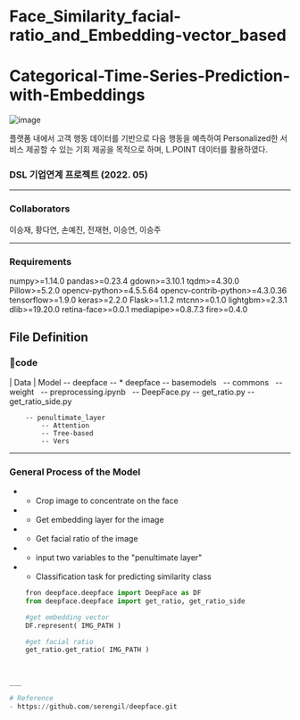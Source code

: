# Face_Similarity_facial-ratio_and_Embedding-vector_based

# Categorical-Time-Series-Prediction-with-Embeddings
![image](https://user-images.githubusercontent.com/87710236/163808952-e3c93f9e-2f47-4373-b624-bde02608babf.png)

플랫폼 내에서 고객 행동 데이터를 기반으로 다음 행동을 예측하여 Personalized한 서비스 제공할 수 있는 기회 제공을 목적으로 하며, L.POINT 데이터를 활용하였다.
### DSL 기업연계 프로젝트 (2022. 05)
___

### Collaborators
이승재, 황다연, 손예진, 전재현, 이승연, 이승주
___
### Requirements
numpy>=1.14.0
pandas>=0.23.4
gdown>=3.10.1
tqdm>=4.30.0
Pillow>=5.2.0
opencv-python>=4.5.5.64
opencv-contrib-python>=4.3.0.36
tensorflow>=1.9.0
keras>=2.2.0
Flask>=1.1.2
mtcnn>=0.1.0
lightgbm>=2.3.1
dlib>=19.20.0
retina-face>=0.0.1
mediapipe>=0.8.7.3
fire>=0.4.0

## File Definition
### 📁code
| Data
| Model -- deepface
             -- * deepface -- basemodels
                           -- commons
                           -- weight
                           -- preprocessing.ipynb
                           -- DeepFace.py
                           -- get_ratio.py
                           -- get_ratio_side.py

        -- penultimate_layer
            -- Attention
            -- Tree-based
            -- Vers


___
### General Process of the Model
* - Crop image to concentrate on the face
* - Get embedding layer for the image
* - Get facial ratio of the image
* - input two variables to the "penultimate layer"
* - Classification task for predicting similarity class

```python
    fron deepface.deepface import DeepFace as DF
    from deepface.deepface import get_ratio, get_ratio_side

    #get embedding vector
    DF.represent( IMG_PATH )

    #get facial ratio
    get_ratio.get_ratio( IMG_PATH )

    

___

# Reference
- https://github.com/serengil/deepface.git
